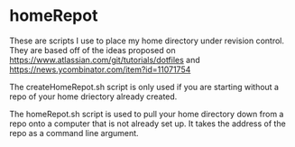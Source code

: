 # homeRepot
These are scripts I use to place my home directory under revision control. They are based off of the ideas proposed on https://www.atlassian.com/git/tutorials/dotfiles and https://news.ycombinator.com/item?id=11071754

The createHomeRepot.sh script is only used if you are starting without a repo of your home driectory already created.

The homeRepot.sh script is used to pull your home directory down from a repo onto a computer that is not already set up. It takes the address of the repo as a command line argument.
